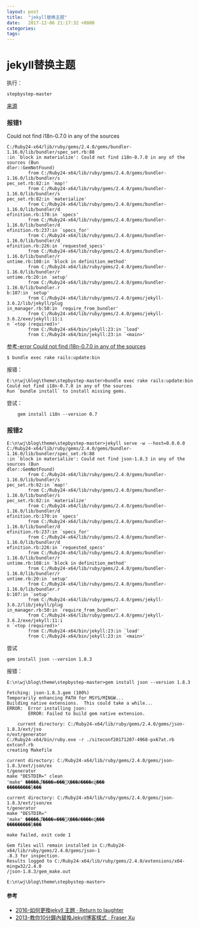 ```yaml
---
layout: post
title:  "jekyll替换主题"
date:   2017-12-06 21:17:32 +0800
categories:  
tags: 
---
```


# jekyll替换主题 #

执行：
	
	stepbystep-master


[来源](https://github.com/jokinkuang/stepbystep#stepbystep)

### 报错1 ###

Could not find i18n-0.7.0 in any of the sources 

	C:/Ruby24-x64/lib/ruby/gems/2.4.0/gems/bundler-1.16.0/lib/bundler/spec_set.rb:88
	:in `block in materialize': Could not find i18n-0.7.0 in any of the sources (Bun
	dler::GemNotFound)
	        from C:/Ruby24-x64/lib/ruby/gems/2.4.0/gems/bundler-1.16.0/lib/bundler/s
	pec_set.rb:82:in `map!'
	        from C:/Ruby24-x64/lib/ruby/gems/2.4.0/gems/bundler-1.16.0/lib/bundler/s
	pec_set.rb:82:in `materialize'
	        from C:/Ruby24-x64/lib/ruby/gems/2.4.0/gems/bundler-1.16.0/lib/bundler/d
	efinition.rb:170:in `specs'
	        from C:/Ruby24-x64/lib/ruby/gems/2.4.0/gems/bundler-1.16.0/lib/bundler/d
	efinition.rb:237:in `specs_for'
	        from C:/Ruby24-x64/lib/ruby/gems/2.4.0/gems/bundler-1.16.0/lib/bundler/d
	efinition.rb:226:in `requested_specs'
	        from C:/Ruby24-x64/lib/ruby/gems/2.4.0/gems/bundler-1.16.0/lib/bundler/r
	untime.rb:108:in `block in definition_method'
	        from C:/Ruby24-x64/lib/ruby/gems/2.4.0/gems/bundler-1.16.0/lib/bundler/r
	untime.rb:20:in `setup'
	        from C:/Ruby24-x64/lib/ruby/gems/2.4.0/gems/bundler-1.16.0/lib/bundler.r
	b:107:in `setup'
	        from C:/Ruby24-x64/lib/ruby/gems/2.4.0/gems/jekyll-3.6.2/lib/jekyll/plug
	in_manager.rb:50:in `require_from_bundler'
	        from C:/Ruby24-x64/lib/ruby/gems/2.4.0/gems/jekyll-3.6.2/exe/jekyll:11:i
	n `<top (required)>'
	        from C:/Ruby24-x64/bin/jekyll:23:in `load'
	        from C:/Ruby24-x64/bin/jekyll:23:in `<main>'



[参考-error Could not find i18n-0.7.0 in any of the sources
](https://stackoverflow.com/questions/27686613/error-could-not-find-i18n-0-7-0-in-any-of-the-sources)

	$ bundle exec rake rails:update:bin

报错：

	E:\n\wj\blog\theme\stepbystep-master>bundle exec rake rails:update:bin
	Could not find i18n-0.7.0 in any of the sources
	Run `bundle install` to install missing gems.
	
尝试： 
	
		gem install i18n --version 0.7
	
### 报错2 ###
	
	E:\n\wj\blog\theme\stepbystep-master>jekyll serve -w --host=0.0.0.0
	C:/Ruby24-x64/lib/ruby/gems/2.4.0/gems/bundler-1.16.0/lib/bundler/spec_set.rb:88
	:in `block in materialize': Could not find json-1.8.3 in any of the sources (Bun
	dler::GemNotFound)
	        from C:/Ruby24-x64/lib/ruby/gems/2.4.0/gems/bundler-1.16.0/lib/bundler/s
	pec_set.rb:82:in `map!'
	        from C:/Ruby24-x64/lib/ruby/gems/2.4.0/gems/bundler-1.16.0/lib/bundler/s
	pec_set.rb:82:in `materialize'
	        from C:/Ruby24-x64/lib/ruby/gems/2.4.0/gems/bundler-1.16.0/lib/bundler/d
	efinition.rb:170:in `specs'
	        from C:/Ruby24-x64/lib/ruby/gems/2.4.0/gems/bundler-1.16.0/lib/bundler/d
	efinition.rb:237:in `specs_for'
	        from C:/Ruby24-x64/lib/ruby/gems/2.4.0/gems/bundler-1.16.0/lib/bundler/d
	efinition.rb:226:in `requested_specs'
	        from C:/Ruby24-x64/lib/ruby/gems/2.4.0/gems/bundler-1.16.0/lib/bundler/r
	untime.rb:108:in `block in definition_method'
	        from C:/Ruby24-x64/lib/ruby/gems/2.4.0/gems/bundler-1.16.0/lib/bundler/r
	untime.rb:20:in `setup'
	        from C:/Ruby24-x64/lib/ruby/gems/2.4.0/gems/bundler-1.16.0/lib/bundler.r
	b:107:in `setup'
	        from C:/Ruby24-x64/lib/ruby/gems/2.4.0/gems/jekyll-3.6.2/lib/jekyll/plug
	in_manager.rb:50:in `require_from_bundler'
	        from C:/Ruby24-x64/lib/ruby/gems/2.4.0/gems/jekyll-3.6.2/exe/jekyll:11:i
	n `<top (required)>'
	        from C:/Ruby24-x64/bin/jekyll:23:in `load'
	        from C:/Ruby24-x64/bin/jekyll:23:in `<main>'

尝试

	gem install json --version 1.8.3

报错：

	E:\n\wj\blog\theme\stepbystep-master>gem install json --version 1.8.3

	Fetching: json-1.8.3.gem (100%)
	Temporarily enhancing PATH for MSYS/MINGW...
	Building native extensions.  This could take a while...
	ERROR:  Error installing json:
	        ERROR: Failed to build gem native extension.
	
	    current directory: C:/Ruby24-x64/lib/ruby/gems/2.4.0/gems/json-1.8.3/ext/jso
	n/ext/generator
	C:/Ruby24-x64/bin/ruby.exe -r ./siteconf20171207-4968-px67at.rb extconf.rb
	creating Makefile
	
	current directory: C:/Ruby24-x64/lib/ruby/gems/2.4.0/gems/json-1.8.3/ext/json/ex
	t/generator
	make "DESTDIR=" clean
	'make' �����ڲ����ⲿ���Ҳ���ǿ����еĳ���
	���������ļ���
	
	current directory: C:/Ruby24-x64/lib/ruby/gems/2.4.0/gems/json-1.8.3/ext/json/ex
	t/generator
	make "DESTDIR="
	'make' �����ڲ����ⲿ���Ҳ���ǿ����еĳ���
	���������ļ���
	
	make failed, exit code 1
	
	Gem files will remain installed in C:/Ruby24-x64/lib/ruby/gems/2.4.0/gems/json-1
	.8.3 for inspection.
	Results logged to C:/Ruby24-x64/lib/ruby/gems/2.4.0/extensions/x64-mingw32/2.4.0
	/json-1.8.3/gem_make.out
	
	E:\n\wj\blog\theme\stepbystep-master>











#### 参考 ####

* [2016-如何更換jekyll 主題 · Return to laughter](https://blog.jxtsai.info/2016/10/31/jekyll-theme/)
* [2013-教你10分鐘內替換Jekyll博客樣式 · Fraser Xu](https://fraserxu.me/2013/06/02/change-jekyll-blog-layout-in-ten-minutes/)